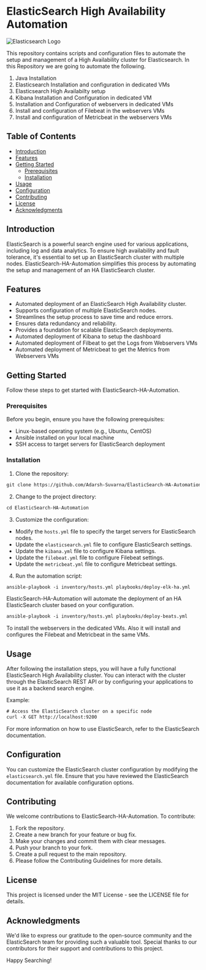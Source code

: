# ElasticSearch High Availability Automation

![Elasticsearch Logo](https://play.vidyard.com/Gfs339uMBi1CVavZEjXVZ8.jpg)

This repository contains scripts and configuration files to automate the setup and management of a High Availability cluster for Elasticsearch. In this Repository we are going to automate the following.
1. Java Installation
2. Elasticsearch Installation and configuration in dedicated VMs
3. Elasticsearch High Availabilty setup
4. Kibana Installation and Configuration in dedicated VM
5. Installation and Configuration of webservers in dedicated VMs
6. Install and configuration of Filebeat in the webservers VMs
7. Install and configuration of Metricbeat in the webservers VMs

## Table of Contents

- [Introduction](#introduction)
- [Features](#features)
- [Getting Started](#getting-started)
  - [Prerequisites](#prerequisites)
  - [Installation](#installation)
- [Usage](#usage)
- [Configuration](#configuration)
- [Contributing](#contributing)
- [License](#license)
- [Acknowledgments](#acknowledgments)

## Introduction

ElasticSearch is a powerful search engine used for various applications, including log and data analytics. To ensure high availability and fault tolerance, it's essential to set up an ElasticSearch cluster with multiple nodes. ElasticSearch-HA-Automation simplifies this process by automating the setup and management of an HA ElasticSearch cluster.

## Features

- Automated deployment of an ElasticSearch High Availability cluster.
- Supports configuration of multiple ElasticSearch nodes.
- Streamlines the setup process to save time and reduce errors.
- Ensures data redundancy and reliability.
- Provides a foundation for scalable ElasticSearch deployments.
- Automated deployment of Kibana to setup the dashboard
- Automated deployment of Filbeat to get the Logs from Webservers VMs
- Automated deployment of Metricbeat to get the Metrics from Webservers VMs

## Getting Started

Follow these steps to get started with ElasticSearch-HA-Automation.

### Prerequisites

Before you begin, ensure you have the following prerequisites:

- Linux-based operating system (e.g., Ubuntu, CentOS)
- Ansible installed on your local machine
- SSH access to target servers for ElasticSearch deployment

### Installation

1. Clone the repository:

```diff
git clone https://github.com/Adarsh-Suvarna/ElasticSearch-HA-Automation.git
```

2. Change to the project directory:

```diff
cd ElasticSearch-HA-Automation
```

3. Customize the configuration:

- Modify the ```hosts.yml``` file to specify the target servers for ElasticSearch nodes.
- Update the ```elasticsearch.yml``` file to configure ElasticSearch settings.
- Update the ```kibana.yml``` file to configure Kibana settings.
- Update the ```filebeat.yml``` file to configure Filebeat settings.
- Update the ```metricbeat.yml``` file to configure Metricbeat settings.

4. Run the automation script:
```diff
ansible-playbook -i inventory/hosts.yml playbooks/deploy-elk-ha.yml
```
ElasticSearch-HA-Automation will automate the deployment of an HA ElasticSearch cluster based on your configuration.

```diff
ansible-playbook -i inventory/hosts.yml playbooks/deploy-beats.yml
```
To install the webservers in the dedicated VMs. Also it will install and configures the Filebeat and Metricbeat in the same VMs.

## Usage
After following the installation steps, you will have a fully functional ElasticSearch High Availability cluster. You can interact with the cluster through the ElasticSearch REST API or by configuring your applications to use it as a backend search engine.

Example:

```diff
# Access the ElasticSearch cluster on a specific node
curl -X GET http://localhost:9200
```
For more information on how to use ElasticSearch, refer to the ElasticSearch documentation.

## Configuration
You can customize the ElasticSearch cluster configuration by modifying the ```elasticsearch.yml``` file. Ensure that you have reviewed the ElasticSearch documentation for available configuration options.

## Contributing
We welcome contributions to ElasticSearch-HA-Automation. To contribute:

1. Fork the repository.
2. Create a new branch for your feature or bug fix.
3. Make your changes and commit them with clear messages.
4. Push your branch to your fork.
5. Create a pull request to the main repository.
6. Please follow the Contributing Guidelines for more details.

## License
This project is licensed under the MIT License - see the LICENSE file for details.

## Acknowledgments
We'd like to express our gratitude to the open-source community and the ElasticSearch team for providing such a valuable tool. Special thanks to our contributors for their support and contributions to this project.

Happy Searching!
